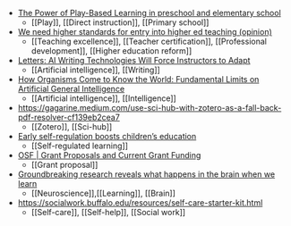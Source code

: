- [The Power of Play-Based Learning in preschool and elementary school](https://www.edutopia.org/article/young-kids-power-play-based-learning)
	- [[Play]], [[Direct instruction]], [[Primary school]]
- [We need higher standards for entry into higher ed teaching (opinion)](https://www.insidehighered.com/advice/2022/10/19/we-need-higher-standards-entry-higher-ed-teaching-opinion)
	- [[Teaching excellence]], [[Teacher certification]], [[Professional development]], [[Higher education reform]]
- [Letters: AI Writing Technologies Will Force Instructors to Adapt](https://www.chronicle.com/blogs/letters/ai-writing-technologies-will-force-instructors-to-adapt?cid=gen_sign_in)
	- [[Artificial intelligence]], [[Writing]]
- [How Organisms Come to Know the World: Fundamental Limits on Artificial General Intelligence](https://www.dialecticalsystems.eu/publications/new-paper-a-roli-j-jaeger-s-kauffman-2022-how-organisms-come-to-know-the-world-fundamental-limits-on-artificial-general-intelligence/)
	- [[Artificial intelligence]], [[Intelligence]]
- https://gagarine.medium.com/use-sci-hub-with-zotero-as-a-fall-back-pdf-resolver-cf139eb2cea7
	- [[Zotero]], [[Sci-hub]]
- [Early self-regulation boosts children’s education](https://www.eurekalert.org/news-releases/967846)
	- [[Self-regulated learning]]
- [OSF | Grant Proposals and Current Grant Funding](https://osf.io/8km72/)
	- [[Grant proposal]]
- [Groundbreaking research reveals what happens in the brain when we learn](https://www.thebrighterside.news/post/groundbreaking-research-reveals-what-happens-in-the-brain-when-we-learn)
	- [[Neuroscience]],[[Learning]], [[Brain]]
- https://socialwork.buffalo.edu/resources/self-care-starter-kit.html
	- [[Self-care]], [[Self-help]], [[Social work]]